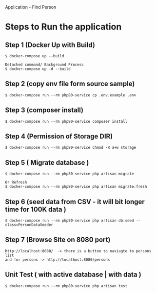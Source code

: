Application - Find Person

# Steps to Run the application

## Step 1  (Docker Up with Build)

    $ docker-compose up --build
    
    Detached command/ Background Process
    $ docker-compose up -d --build

## Step 2 (copy env file form source sample)

    $ docker-compose run --rm php80-service cp .env.example .env

## Step 3 (composer install)

    $ docker-compose run --rm php80-service composer install

## Step 4 (Permission of Storage DIR)

    $ docker-compose run --rm php80-service chmod -R a+w storage

##  Step 5 ( Migrate  database )

    $ docker-compose run --rm php80-service php artisan migrate

    Or Refresh 
    $ docker-compose run --rm php80-service php artisan migrate:fresh

##  Step 6 (seed data from CSV - it will bit longer time for 100K data )

    $ docker-compose run --rm php80-service php artisan db:seed --class=PersonDataSeeder

##  Step 7 (Browse Site on 8080 port)

    http://localhost:8080/  -> there is a button to naviagte to persons list
    and for persons -> http://localhost:8080/persons

##  Unit Test  ( with active database | with data )

    $ docker-compose run --rm php80-service php artisan test
